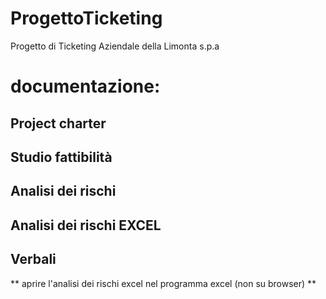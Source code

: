 # ProgettoTicketing
Progetto di Ticketing Aziendale della Limonta s.p.a
# documentazione:
## Project charter
## Studio fattibilità
## Analisi dei rischi
## Analisi dei rischi EXCEL
## Verbali
** aprire l'analisi dei rischi excel nel programma excel (non su browser) **
